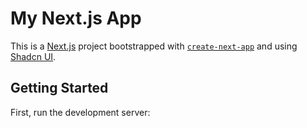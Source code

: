 # My Next.js App

This is a [Next.js](https://nextjs.org/) project bootstrapped with [`create-next-app`](https://github.com/vercel/next.js/tree/canary/packages/create-next-app) and using [Shadcn UI](https://ui.shadcn.com/).

## Getting Started

First, run the development server:
